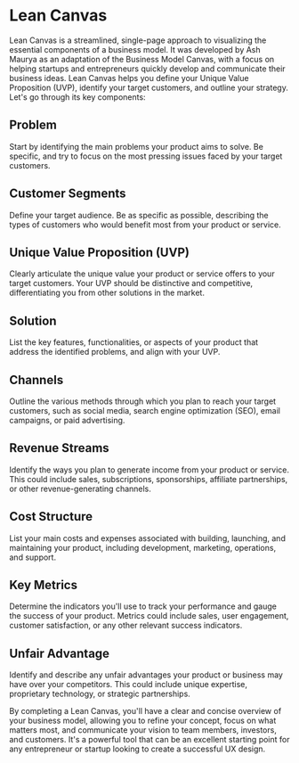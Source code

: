 # Lean Canvas

Lean Canvas is a streamlined, single-page approach to visualizing the essential components of a business model. It was developed by Ash Maurya as an adaptation of the Business Model Canvas, with a focus on helping startups and entrepreneurs quickly develop and communicate their business ideas. Lean Canvas helps you define your Unique Value Proposition (UVP), identify your target customers, and outline your strategy. Let's go through its key components:

## Problem

Start by identifying the main problems your product aims to solve. Be specific, and try to focus on the most pressing issues faced by your target customers.

## Customer Segments

Define your target audience. Be as specific as possible, describing the types of customers who would benefit most from your product or service.

## Unique Value Proposition (UVP)

Clearly articulate the unique value your product or service offers to your target customers. Your UVP should be distinctive and competitive, differentiating you from other solutions in the market.

## Solution

List the key features, functionalities, or aspects of your product that address the identified problems, and align with your UVP.

## Channels

Outline the various methods through which you plan to reach your target customers, such as social media, search engine optimization (SEO), email campaigns, or paid advertising.

## Revenue Streams

Identify the ways you plan to generate income from your product or service. This could include sales, subscriptions, sponsorships, affiliate partnerships, or other revenue-generating channels.

## Cost Structure

List your main costs and expenses associated with building, launching, and maintaining your product, including development, marketing, operations, and support.

## Key Metrics

Determine the indicators you'll use to track your performance and gauge the success of your product. Metrics could include sales, user engagement, customer satisfaction, or any other relevant success indicators.

## Unfair Advantage

Identify and describe any unfair advantages your product or business may have over your competitors. This could include unique expertise, proprietary technology, or strategic partnerships.

By completing a Lean Canvas, you'll have a clear and concise overview of your business model, allowing you to refine your concept, focus on what matters most, and communicate your vision to team members, investors, and customers. It's a powerful tool that can be an excellent starting point for any entrepreneur or startup looking to create a successful UX design.
